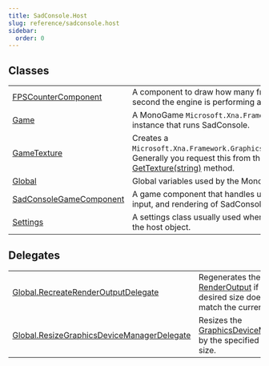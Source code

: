 ```yaml
---
title: SadConsole.Host
slug: reference/sadconsole.host
sidebar:
  order: 0
---
```

## Classes

| | |
| --- | --- |
| [FPSCounterComponent](../sadconsole.host.fpscountercomponent/) | A component to draw how many frames per second the engine is performing at. |
| [Game](../sadconsole.host.game/) | A MonoGame `Microsoft.Xna.Framework.Game` instance that runs SadConsole. |
| [GameTexture](../sadconsole.host.gametexture/) | Creates a `Microsoft.Xna.Framework.Graphics.Texture2D`. Generally you request this from the [GetTexture(string)](https://learn.microsoft.com/dotnet/api/system.string/) method. |
| [Global](../sadconsole.host.global/) | Global variables used by the MonoGame host. |
| [SadConsoleGameComponent](../sadconsole.host.sadconsolegamecomponent/) | A game component that handles updating, input, and rendering of SadConsole. |
| [Settings](../sadconsole.host.settings/) | A settings class usually used when creating the host object. |
## Delegates

| | |
| --- | --- |
| [Global.RecreateRenderOutputDelegate](../sadconsole.host.global.recreaterenderoutputdelegate/) | Regenerates the [RenderOutput](../sadconsole.host.global/#renderoutput/) if the desired size doesn't match the current size. |
| [Global.ResizeGraphicsDeviceManagerDelegate](../sadconsole.host.global.resizegraphicsdevicemanagerdelegate/) | Resizes the [GraphicsDeviceManager](../sadconsole.host.global/#graphicsdevicemanager/) by the specified font size. |